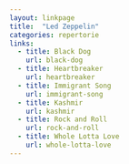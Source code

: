 ```yaml
---
layout: linkpage
title:  "Led Zeppelin"
categories: repertorie
links:
  - title: Black Dog
    url: black-dog
  - title: Heartbreaker
    url: heartbreaker
  - title: Immigrant Song
    url: immigrant-song
  - title: Kashmir
    url: kashmir
  - title: Rock and Roll
    url: rock-and-roll
  - title: Whole Lotta Love
    url: whole-lotta-love
---
```

